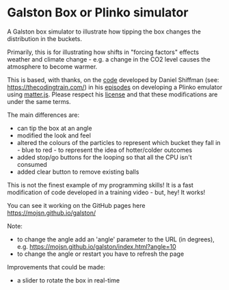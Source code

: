 # Galston Box or Plinko simulator
A Galston box simulator to illustrate how tipping the box changes the distribution in the buckets.

Primarily, this is for illustrating how shifts in "forcing factors" effects weather and climate change - e.g. a change in the CO2 level causes the atmosphere to become warmer.

This is based, with thanks, on the [code](https://github.com/CodingTrain/website/tree/main/CodingChallenges/CC_062_plinko/P5) developed by Daniel Shiffman (see: https://thecodingtrain.com/) in his [episodes](https://thecodingtrain.com/CodingChallenges/062.1-plinko.html) on developing a Plinko emulator using [matter.js](https://brm.io/matter-js/). Please respect his [license](https://github.com/CodingTrain/website/blob/main/LICENSE) and that these modifications are under the same terms.

The main differences are:
* can tip the box at an angle
* modified the look and feel 
* altered the colours of the particles to represent which bucket they fall in - blue to red - to represent the idea of hotter/colder outcomes
* added stop/go buttons for the looping so that all the CPU isn't consumed
* added clear button to remove existing balls

This is not the finest example of my programming skills! It is a fast modification of code developed in a training video - but, hey! It works!

You can see it working on the GitHub pages here https://mojsn.github.io/galston/

Note:
* to change the angle add an 'angle' parameter to the URL (in degrees), e.g. https://mojsn.github.io/galston/index.html?angle=10
* to change the angle or restart you have to refresh the page

Improvements that could be made:
* a slider to rotate the box in real-time





